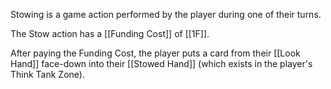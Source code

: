 Stowing is a game action performed by the player during one of their turns.

The Stow action has a [[Funding Cost]] of [[1F]].

After paying the Funding Cost, the player puts a card from their [[Look Hand]] face-down into their [[Stowed Hand]] (which exists in the player's Think Tank Zone).